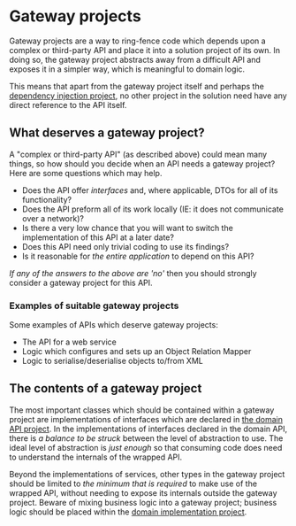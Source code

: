 # Gateway projects
Gateway projects are a way to ring-fence code which depends upon a complex or third-party API and place it into a solution project of its own. In doing so, the gateway project abstracts away from a difficult API and exposes it in a simpler way, which is meaningful to domain logic.

This means that apart from the gateway project itself and perhaps the [dependency injection project], no other project in the solution need have any direct reference to the API itself.

## What deserves a gateway project?
A "complex or third-party API" (as described above) could mean many things, so how should you decide when an API needs a gateway project? Here are some questions which may help.

* Does the API offer *interfaces* and, where applicable, DTOs for all of its functionality?
* Does the API preform all of its work locally (IE: it does not communicate over a network)?
* Is there a very low chance that you will want to switch the implementation of this API at a later date?
* Does this API need only trivial coding to use its findings?
* Is it reasonable for *the entire application* to depend on this API?

*If any of the answers to the above are 'no'* then you should strongly consider a gateway project for this API.

### Examples of suitable gateway projects
Some examples of APIs which deserve gateway projects:

* The API for a web service
* Logic which configures and sets up an Object Relation Mapper
* Logic to serialise/deserialise objects to/from XML

## The contents of a gateway project
The most important classes which should be contained within a gateway project are implementations of interfaces which are declared in [the domain API project]. In the implementations of interfaces declared in the domain API, there is *a balance to be struck* between the level of abstraction to use. The ideal level of abstraction is *just enough* so that consuming code does need to understand the internals of the wrapped API.

Beyond the implementations of services, other types in the gateway project should be limited to *the minimum that is required* to make use of the wrapped API, without needing to expose its internals outside the gateway project. Beware of mixing business logic into a gateway project; business logic should be placed within the [domain implementation project].


[the domain API project]: DomainApiProject.md
[dependency injection project]: DependencyInjectionProject.md
[domain implementation project]: DomainImplementationProject.md